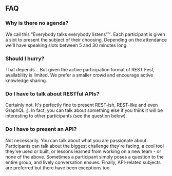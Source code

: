 ## FAQ

### Why is there no agenda?

We call this "Everybody talks everybody listens"™️.
Each participant is given a slot to present the subject of their choosing. 
Depending on the attendance we'll have speaking slots between 5 and 30 minutes long.
   
### Should I hurry?

That depends... But given the active participation format of REST Fest, availability
is limited. We prefer a smaller crowd and encourage active knowledge sharing.
   
### Do I have to talk about RESTful APIs?

Certainly not. It's perfectly fine to present REST-ish, REST-like and even GraphQL ;). 
In fact, you can talk about something else if you think it will be interesting to 
other participants (see the question below). 

### Do I have to present an API?

Not necessarily. You can talk about what you are passionate about. Participants can talk
about the biggest challenge they're facing, a cool tool they've used or built, or lessons 
learned from working on a new team - or none of the above. Sometimes a participant simply 
poses a question to the entire group, and lively conversation ensues. Finally, API-related
subjects are preferred but there have been exceptions too.
